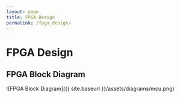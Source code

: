 ```yaml
---
layout: page
title: FPGA Design
permalink: /fpga_design/
---
```


# FPGA Design

## FPGA Block Diagram
![FPGA Block Diagram]({{ site.baseurl }}/assets/diagrams/mcu.png)